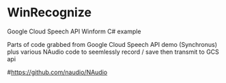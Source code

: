 # WinRecognize
Google Cloud Speech API Winform C# example

Parts of code grabbed from Google Cloud Speech API demo (Synchronus) plus various 
NAudio code to seemlessly record / save then transmit to GCS api

#https://github.com/naudio/NAudio